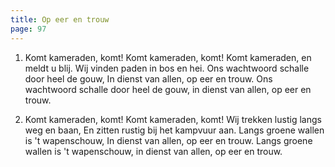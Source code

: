 ```yaml
---
title: Op eer en trouw
page: 97
---
```


1. Komt kameraden, komt!
Komt kameraden, komt! Komt kameraden, en meldt u blij.
Wij vinden paden in bos en hei.
Ons wachtwoord schalle door heel de gouw,
In dienst van allen, op eer en trouw.
Ons wachtwoord schalle door heel de gouw,
in dienst van allen, op eer en trouw.

2. Komt kameraden, komt!
Komt kameraden, komt!
Wij trekken lustig langs weg en baan,
En zitten rustig bij het kampvuur aan.
Langs groene wallen is 't wapenschouw,
In dienst van allen, op eer en trouw.
Langs groene wallen is 't wapenschouw,
in dienst van allen, op eer en trouw.